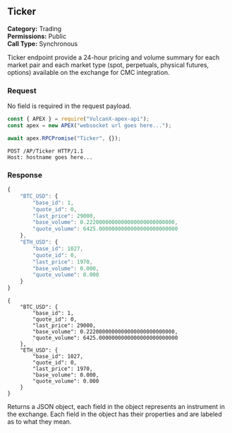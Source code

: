 ## Ticker

**Category:** Trading<br />
**Permissions:** Public<br />
**Call Type:** Synchronous

Ticker endpoint provide a 24-hour pricing and volume summary for each market pair and each market type (spot, perpetuals, physical futures, options) available on the exchange for CMC integration.

### Request

No field is required in the request payload.

```javascript
const { APEX } = require("VulcanX-apex-api");
const apex = new APEX("websocket url goes here...");

await apex.RPCPromise("Ticker", {});
```

```http
POST /AP/Ticker HTTP/1.1
Host: hostname goes here...

```

### Response

```javascript
{
    "BTC_USD": {
        "base_id": 1,
        "quote_id": 0,
        "last_price": 29000,
        "base_volume": 0.2220000000000000000000000000,
        "quote_volume": 6425.0000000000000000000000000
    },
    "ETH_USD": {
        "base_id": 1027,
        "quote_id": 0,
        "last_price": 1970,
        "base_volume": 0.000,
        "quote_volume": 0.000
    }
}
```

```http
{
    "BTC_USD": {
        "base_id": 1,
        "quote_id": 0,
        "last_price": 29000,
        "base_volume": 0.2220000000000000000000000000,
        "quote_volume": 6425.0000000000000000000000000
    },
    "ETH_USD": {
        "base_id": 1027,
        "quote_id": 0,
        "last_price": 1970,
        "base_volume": 0.000,
        "quote_volume": 0.000
    }
}
```

Returns a JSON object, each field in the object represents an instrument in the exchange. Each field in the object has their properties and are labeled as to what they mean.
